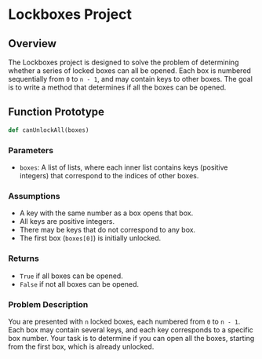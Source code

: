 # Lockboxes Project

## Overview

The Lockboxes project is designed to solve the problem of determining whether a series of locked boxes can all be opened. Each box is numbered sequentially from `0` to `n - 1`, and may contain keys to other boxes. The goal is to write a method that determines if all the boxes can be opened.

## Function Prototype

```python
def canUnlockAll(boxes)
```

### Parameters

- `boxes`: A list of lists, where each inner list contains keys (positive integers) that correspond to the indices of other boxes.

### Assumptions

- A key with the same number as a box opens that box.
- All keys are positive integers.
- There may be keys that do not correspond to any box.
- The first box (`boxes[0]`) is initially unlocked.

### Returns

- `True` if all boxes can be opened.
- `False` if not all boxes can be opened.

### Problem Description

You are presented with `n` locked boxes, each numbered from `0` to `n - 1`. Each box may contain several keys, and each key corresponds to a specific box number. Your task is to determine if you can open all the boxes, starting from the first box, which is already unlocked.
